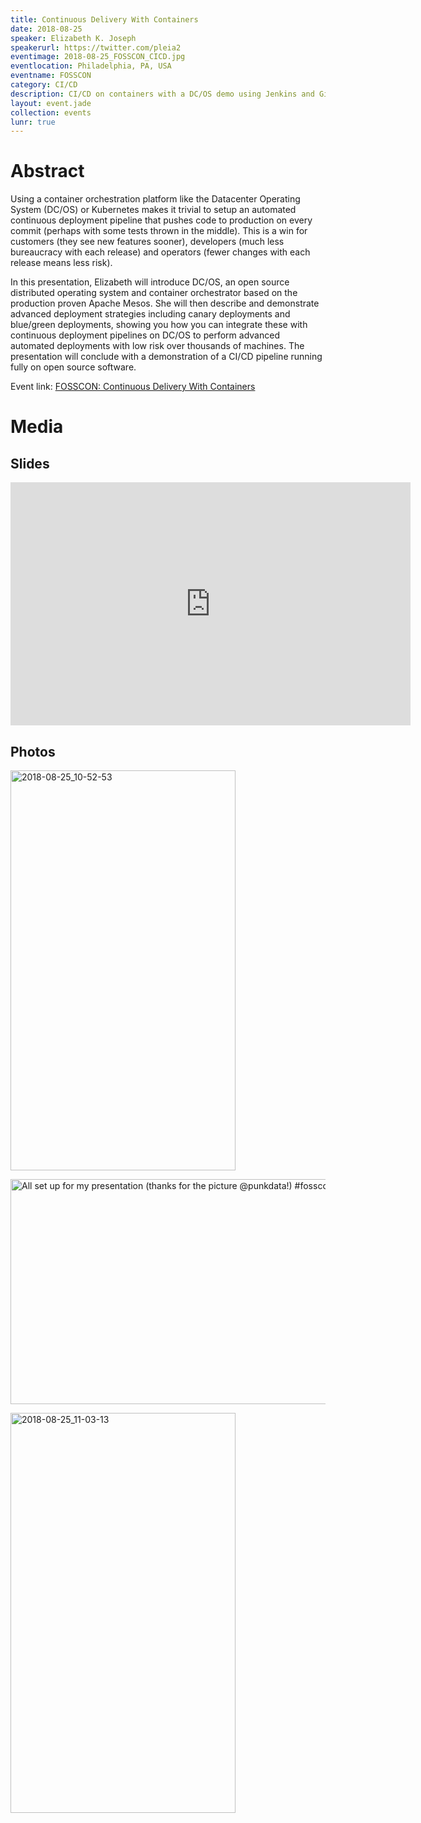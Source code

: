 ```yaml
---
title: Continuous Delivery With Containers
date: 2018-08-25
speaker: Elizabeth K. Joseph
speakerurl: https://twitter.com/pleia2
eventimage: 2018-08-25_FOSSCON_CICD.jpg
eventlocation: Philadelphia, PA, USA
eventname: FOSSCON
category: CI/CD
description: CI/CD on containers with a DC/OS demo using Jenkins and GitLab
layout: event.jade
collection: events
lunr: true
---
```


# Abstract

Using a container orchestration platform like the Datacenter Operating System (DC/OS) or Kubernetes makes it trivial to setup an automated continuous deployment pipeline that pushes code to production on every commit (perhaps with some tests thrown in the middle). This is a win for customers (they see new features sooner), developers (much less bureaucracy with each release) and operators (fewer changes with each release means less risk).

In this presentation, Elizabeth will introduce DC/OS, an open source distributed operating system and container orchestrator based on the production proven Apache Mesos. She will then describe and demonstrate advanced deployment strategies including canary deployments and blue/green deployments, showing you how you can integrate these with continuous deployment pipelines on DC/OS to perform advanced automated deployments with low risk over thousands of machines. The presentation will conclude with a demonstration of a CI/CD pipeline running fully on open source software.

Event link: <a href="https://fosscon.us/node/12716">FOSSCON: Continuous Delivery With Containers</a>

# Media
## Slides

<iframe src="https://docs.google.com/presentation/d/1eWR2mHJwXeCGjZGpiK-FVpEIZGXql6bY6tncC-tsc8Y/embed?start=false&loop=false&delayms=3000" frameborder="0" width="640" height="389" allowfullscreen="true" mozallowfullscreen="true" webkitallowfullscreen="true"></iframe>

## Photos

<a data-flickr-embed="true"  href="https://www.flickr.com/photos/pleia2/29322577997/in/dateposted/" title="2018-08-25_10-52-53"><img src="https://farm2.staticflickr.com/1843/29322577997_996ccf9d25_z.jpg" width="360" height="640" alt="2018-08-25_10-52-53"></a><script async src="//embedr.flickr.com/assets/client-code.js" charset="utf-8"></script>

<a data-flickr-embed="true"  href="https://www.flickr.com/photos/pleia2/30394800048/in/dateposted/" title="All set up for my presentation (thanks for the picture @punkdata!) #fosscon"><img src="https://farm2.staticflickr.com/1852/30394800048_6c83d842f3_z.jpg" width="640" height="360" alt="All set up for my presentation (thanks for the picture @punkdata!) #fosscon"></a><script async src="//embedr.flickr.com/assets/client-code.js" charset="utf-8"></script>

<a data-flickr-embed="true"  href="https://www.flickr.com/photos/pleia2/30391911538/in/dateposted/" title="2018-08-25_11-03-13"><img src="https://farm2.staticflickr.com/1865/30391911538_3cbd7f0192_z.jpg" width="360" height="640" alt="2018-08-25_11-03-13"></a><script async src="//embedr.flickr.com/assets/client-code.js" charset="utf-8"></script>
